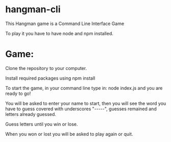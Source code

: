 # hangman-cli

This Hangman game is a Command Line Interface Game

To play it you have to have node and npm installed.

# Game:

Clone the repository to your computer.

Install required packages using npm install

To start the game, in your command line type in: node index.js and you are ready to go!

You will be asked to enter your name to start, then you will see the word you have to guess covered with underscores "-----", guesses remained and letters already guessed.

Guess letters until you win or lose.

When you won or lost you will be asked to play again or quit.
